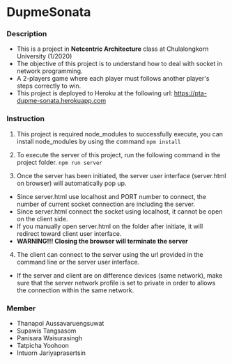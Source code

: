 # DupmeSonata

### Description
- This is a project in **Netcentric Architecture** class at Chulalongkorn University (1/2020)
- The objective of this project is to understand how to deal with socket in network programming.
- A 2-players game where each player must follows another player's steps correctly to win.
- This project is deployed to Heroku at the following url: https://pta-dupme-sonata.herokuapp.com

### Instruction
1. This project is required node_modules to successfully execute, you can install node_modules by using the command `npm install`

2. To execute the server of this project, run the following command in the project folder.
 `npm run server`

3. Once the server has been initiated, the server user interface (server.html on browser) will automatically pop up.
- Since server.html use localhost and PORT number to connect, the number of current
socket connection are including the server.
 - Since server.html connect the socket using localhost, it cannot be open on the client
side.
- If you manually open server.html on the folder after initiate, it will redirect toward
client user interface.
- **WARNING!!! Closing the browser will terminate the server**

4. The client can connect to the server using the url provided in the command line or the server user interface.
- If the server and client are on difference devices (same network), make sure that the server network profile is set to private in order to allows the connection within the same network.



### Member
- Thanapol Aussavaruengsuwat
- Supawis Tangsasom
- Panisara Waisurasingh
- Tatpicha Yoohoon
- Intuorn Jariyaprasertsin
